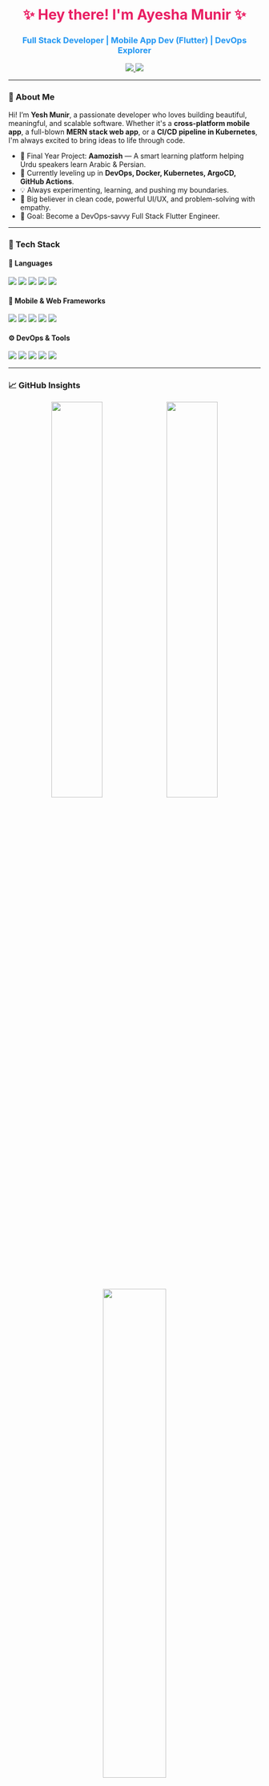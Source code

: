 <!-- PROFILE HEADER -->
<h1 align="center" style="color:#e91e63;">✨ Hey there! I'm Ayesha Munir ✨</h1>
<h3 align="center" style="color:#2196f3;">Full Stack Developer | Mobile App Dev (Flutter) | DevOps Explorer</h3>

<p align="center">
  <a href="https://www.linkedin.com/in/ayesha-munir-3b7614242/" target="_blank">
    <img src="https://img.shields.io/badge/LinkedIn-Ayesha%20Munir-blue?style=for-the-badge&logo=linkedin&logoColor=white" />
  </a>
  <a href="https://github.com/ayesha942" target="_blank">
    <img src="https://img.shields.io/badge/GitHub-ayesha942-24292f?style=for-the-badge&logo=github&logoColor=white" />
  </a>
</p>

---

### 🌟 About Me

Hi! I’m **Yesh Munir**, a passionate developer who loves building beautiful, meaningful, and scalable software. Whether it's a **cross-platform mobile app**, a full-blown **MERN stack web app**, or a **CI/CD pipeline in Kubernetes**, I'm always excited to bring ideas to life through code.

- 🚀 Final Year Project: **Aamozish** — A smart learning platform helping Urdu speakers learn Arabic & Persian.
- 🌱 Currently leveling up in **DevOps, Docker, Kubernetes, ArgoCD, GitHub Actions**.
- 💡 Always experimenting, learning, and pushing my boundaries.
- 🧠 Big believer in clean code, powerful UI/UX, and problem-solving with empathy.
- 🎯 Goal: Become a DevOps-savvy Full Stack Flutter Engineer.

---

### 🚀 Tech Stack

#### 💬 Languages
<p align="left">
  <img src="https://img.shields.io/badge/Dart-0175C2?style=for-the-badge&logo=dart&logoColor=white" />
  <img src="https://img.shields.io/badge/JavaScript-F7DF1E?style=for-the-badge&logo=javascript&logoColor=black" />
  <img src="https://img.shields.io/badge/Python-FFD43B?style=for-the-badge&logo=python&logoColor=black" />
  <img src="https://img.shields.io/badge/HTML5-E34F26?style=for-the-badge&logo=html5&logoColor=white" />
  <img src="https://img.shields.io/badge/CSS3-264de4?style=for-the-badge&logo=css3&logoColor=white" />
</p>

#### 📱 Mobile & Web Frameworks
<p align="left">
  <img src="https://img.shields.io/badge/Flutter-02569B?style=for-the-badge&logo=flutter&logoColor=white" />
  <img src="https://img.shields.io/badge/Firebase-FFCA28?style=for-the-badge&logo=firebase&logoColor=black" />
  <img src="https://img.shields.io/badge/React-20232a?style=for-the-badge&logo=react&logoColor=61dafb" />
  <img src="https://img.shields.io/badge/Node.js-339933?style=for-the-badge&logo=nodedotjs&logoColor=white" />
  <img src="https://img.shields.io/badge/Express.js-000000?style=for-the-badge&logo=express&logoColor=white" />
</p>

#### ⚙️ DevOps & Tools
<p align="left">
  <img src="https://img.shields.io/badge/Git-F05032?style=for-the-badge&logo=git&logoColor=white" />
  <img src="https://img.shields.io/badge/GitHub-181717?style=for-the-badge&logo=github&logoColor=white" />
  <img src="https://img.shields.io/badge/Docker-2496ED?style=for-the-badge&logo=docker&logoColor=white" />
  <img src="https://img.shields.io/badge/Kubernetes-326CE5?style=for-the-badge&logo=kubernetes&logoColor=white" />
  <img src="https://img.shields.io/badge/ArgoCD-EF7B4D?style=for-the-badge&logo=argo&logoColor=white" />
</p>

---

### 📈 GitHub Insights

<p align="center">
  <img src="https://github-readme-stats.vercel.app/api?username=ayesha942&show_icons=true&theme=tokyonight&hide_border=true" width="45%" />
  <img src="https://github-readme-streak-stats.herokuapp.com/?user=ayesha942&theme=tokyonight&hide_border=true" width="45%" />
</p>

<p align="center">
  <img src="https://github-readme-stats.vercel.app/api/top-langs/?username=ayesha942&layout=compact&theme=tokyonight&hide_border=true" width="50%" />
</p>

---

### 🌈 Currently Exploring

- 🧱 **Microservices** with Service Mesh (Istio)
- 🔄 **CI/CD Pipelines** with GitHub Actions + Argo CD
- 📦 Helm, Kustomize & Advanced Kubernetes
- 🧩 Real-time Flutter apps with Firebase

---

### 💬 Let's Connect!

<p align="center">
  <a href="https://www.linkedin.com/in/ayesha-munir-3b7614242/" target="_blank">
    <img src="https://img.shields.io/badge/LinkedIn-Let's%20Connect-blueviolet?style=for-the-badge&logo=linkedin&logoColor=white" />
  </a>
  <a href="https://github.com/ayesha942" target="_blank">
    <img src="https://img.shields.io/badge/GitHub-See%20My%20Code-green?style=for-the-badge&logo=github&logoColor=white" />
  </a>
</p>

---

<p align="center">💖 Built with passion & pixel perfection by <b>Yesh Munir</b> 💖</p>
